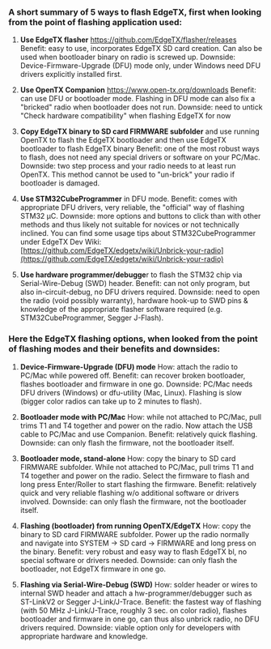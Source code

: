 ### A short summary of 5 ways to flash EdgeTX, first when looking from the point of flashing application used:
1. **Use EdgeTX flasher** https://github.com/EdgeTX/flasher/releases
   Benefit: easy to use, incorporates EdgeTX SD card creation. Can also be used when bootloader binary on radio is screwed up.
   Downside: Device-Firmware-Upgrade (DFU) mode only, under Windows need DFU drivers explicitly installed first.

2. **Use OpenTX Companion** https://www.open-tx.org/downloads
   Benefit: can use DFU or bootloader mode. Flashing in DFU mode can also fix a "bricked" radio when bootloader does not run.
   Downside: need to untick "Check hardware compatibility" when flashing EdgeTX for now

3. **Copy EdgeTX binary to SD card FIRMWARE subfolder** and use running OpenTX to flash the EdgeTX bootloader and then use EdgeTX bootloader to flash EdgeTX binary
   Benefit: one of the most robust ways to flash, does not need any special drivers or software on your PC/Mac.
   Downside: two step process and your radio needs to at least run OpenTX. This method cannot be used to "un-brick" your radio if bootloader is damaged.

4. **Use STM32CubeProgrammer** in DFU mode.
   Benefit: comes with appropriate DFU drivers, very reliable, the "official" way of flashing STM32 µC.
   Downside: more options and buttons to click than with other methods and thus likely not suitable for novices or not technically inclined.
   You can find some usage tips about STM32CubeProgrammer under EdgeTX Dev Wiki: [https://github.com/EdgeTX/edgetx/wiki/Unbrick-your-radio](https://github.com/EdgeTX/edgetx/wiki/Unbrick-your-radio)

5. **Use hardware programmer/debugge**r to flash the STM32 chip via Serial-Wire-Debug (SWD) header.
   Benefit: can not only program, but also in-circuit-debug, no DFU drivers required.
   Downside: need to open the radio (void possibly warranty), hardware hook-up to SWD pins & knowledge of the appropriate flasher software required (e.g. STM32CubeProgrammer, Segger J-Flash).

### Here the EdgeTX flashing options, when looked from the point of flashing modes and their benefits and downsides:
1. **Device-Firmware-Upgrade (DFU) mode**
  How: attach the radio to PC/Mac while powered off.
  Benefit: can recover broken bootloader, flashes bootloader and firmware in one go.
  Downside: PC/Mac needs DFU drivers (Windows) or dfu-utility (Mac, Linux). Flashing is slow (bigger color radios can take up to 2 minutes to flash).

2. **Bootloader mode with PC/Mac**
  How: while not attached to PC/Mac, pull trims T1 and T4 together and power on the radio. Now attach the USB cable to PC/Mac and use Companion.
  Benefit: relatively quick flashing.
  Downside: can only flash the firmware, not the bootloader itself.

3. **Bootloader mode, stand-alone**
  How: copy the binary to SD card FIRMWARE subfolder. While not attached to PC/Mac, pull trims T1 and T4 together and power on the radio. Select the firmware to flash and long press Enter/Roller to start flashing the firmware.
  Benefit: relatively quick and very reliable flashing w/o additional software or drivers involved.
  Downside: can only flash the firmware, not the bootloader itself.

4. **Flashing (bootloader) from running OpenTX/EdgeTX**
  How: copy the binary to SD card FIRMWARE subfolder. Power up the radio normally and navigate into SYSTEM -> SD card -> FIRMWARE and long press on the binary.
  Benefit: very robust and easy way to flash EdgeTX bl, no special software or drivers needed.
  Downside: can only flash the bootloader, not EdgeTX firmware in one go.

5. **Flashing via Serial-Wire-Debug (SWD)**
  How: solder header or wires to internal SWD header and attach a hw-programmer/debugger such as ST-LinkV2 or Segger J-Link/J-Trace.
  Benefit: the fastest way of flashing (with 50 MHz J-Link/J-Trace, roughly 3 sec. on color radio), flashes bootloader and firmware in one go, can thus also unbrick radio, no DFU drivers required.
  Downside: viable option only for developers with appropriate hardware and knowledge.